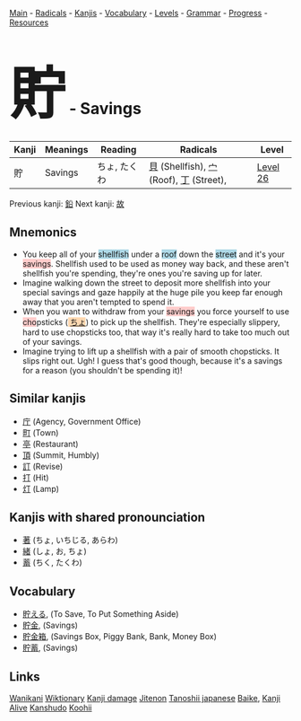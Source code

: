 <style> bigfont {font-size: 100px}</style>
[Main](../README.md) -
[Radicals](../radicals.md) -
[Kanjis](../kanjis.md) -
[Vocabulary](../vocabulary.md) -
[Levels](../levels.md) -
[Grammar](../grammar.md) - 
[Progress](../progress.md) -
[Resources](../resources.md)
# <bigfont> 貯</bigfont> - Savings 

| Kanji | Meanings | Reading | Radicals | Level |
| --- | --- | --- | --- | --- |
| 貯 | Savings | ちょ, たくわ | [貝](../radicals/貝.md) (Shellfish), [宀](../radicals/宀.md) (Roof), [丁](../radicals/丁.md) (Street),  | [Level 26](../levels/wk_level26.md) |

Previous kanji: [鉛](鉛.md) Next kanji: [故](故.md) 

## Mnemonics
 * You keep all of your <span style="background-color:#ADD8E6"> shellfish</span> under a <span style="background-color:#ADD8E6"> roof</span> down the <span style="background-color:#ADD8E6"> street</span> and it's your <span style="background-color:#ffcccb"> savings</span>. Shellfish used to be used as money way back, and these aren't shellfish you're spending, they're ones you're saving up for later.
* Imagine walking down the street to deposit more shellfish into your special savings and gaze happily at the huge pile you keep far enough away that you aren't tempted to spend it.
* When you want to withdraw from your <span style="background-color:#ffcccb"> savings</span> you force yourself to use <span style="background-color:#ffcccb"> cho</span>psticks (<span style="background-color:#fed8b1"> [ちょ](https://jisho.org/search/ちょ)</span>) to pick up the shellfish. They're especially slippery, hard to use chopsticks too, that way it's really hard to take too much out of your savings.
* Imagine trying to lift up a shellfish with a pair of smooth chopsticks. It slips right out. Ugh! I guess that's good though, because it's a savings for a reason (you shouldn't be spending it)!


## Similar kanjis
 * [庁](庁.md) (Agency, Government Office)
* [町](町.md) (Town)
* [亭](亭.md) (Restaurant)
* [頂](頂.md) (Summit, Humbly)
* [訂](訂.md) (Revise)
* [打](打.md) (Hit)
* [灯](灯.md) (Lamp)



## Kanjis with shared pronounciation
 * [著](著.md) (ちょ, いちじる, あらわ)
* [緒](緒.md) (しょ, お, ちょ)
* [蓄](蓄.md) (ちく, たくわ)



## Vocabulary
 * [貯える](../vocabulary/貯.md), (To Save, To Put Something Aside)
* [貯金](../vocabulary/貯.md), (Savings)
* [貯金箱](../vocabulary/貯.md), (Savings Box, Piggy Bank, Bank, Money Box)
* [貯蓄](../vocabulary/貯.md), (Savings)




## Links 


[Wanikani](https://www.wanikani.com/kanji/貯)
[Wiktionary](https://en.wiktionary.org/wiki/貯)
[Kanji damage](http://www.kanjidamage.com/kanji/search?utf8=✓&q=貯)
[Jitenon](https://jitenon.com/kanji/貯)
[Tanoshii japanese](https://www.tanoshiijapanese.com/dictionary/kanji.cfm?k=貯)
[Baike](https://baike.baidu.com/item/貯),
[Kanji Alive](https://app.kanjialive.com/貯)
[Kanshudo](https://www.kanshudo.com/searchmn?q=貯)
[Koohii](https://kanji.koohii.com/study/kanji/貯)
